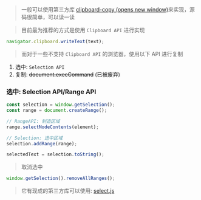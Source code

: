 > 一般可以使用第三方库 [clipboard-copy (opens new window)](https://github.com/feross/clipboard-copy/blob/master/index.js)来实现，源码很简单，可以读一读

> 目前最为推荐的方式是使用 `Clipboard API` 进行实现

```js
navigator.clipboard.writeText(text);
```

> 而对于一些不支持 `Clipboard API` 的浏览器，使用以下 API 进行复制

1. 选中: `Selection API`
2. 复制: ~~document.execCommand~~ (已被废弃)

### 选中: Selection API/Range API

```js
const selection = window.getSelection();
const range = document.createRange();

// RangeAPI: 制造区域
range.selectNodeContents(element);

// Selection: 选中区域
selection.addRange(range);

selectedText = selection.toString();
```

> 取消选中

```js
window.getSelection().removeAllRanges();
```

> 它有现成的第三方库可以使用: [select.js](https://github.com/zenorocha/select)











